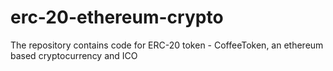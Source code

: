 # erc-20-ethereum-crypto
The repository contains code for ERC-20 token - CoffeeToken, an ethereum based cryptocurrency and ICO
